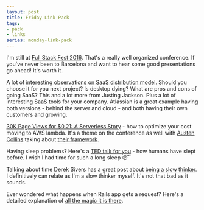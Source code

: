```yaml
---
layout: post
title: Friday Link Pack
tags:
- pack
- links
series: monday-link-pack
---
```

I'm still at [Full Stack Fest 2016](http://fullstackfest.com). That's a really well organized conference. If you've never been to Barcelona and want to hear some good presentations go ahead! It's worth it.

A lot of [interesting observations on SaaS distribution model](https://medium.com/product-people/saas-is-ripe-for-disruption-56429324a0ed#.tvgoo34hb
). Should you choose it for you next project? Is desktop dying? What are pros and cons of going SaaS? This and a lot more from Justing Jackson. Plus a lot of interesting SaaS tools for your company. Atlassian is a great example having both versions - behind the server and cloud - and both having their own customers and growing.

[30K Page Views for $0.21: A Serverless Story](https://fmlnerd.com/2016/08/16/30k-page-views-for-0-21-a-serverless-story/) - how to optimize your cost moving to AWS lambda. It's a theme on the conference as well with [Austen Collins](https://twitter.com/austencollins) taking about [their framework](http://serverless.com).

Having sleep problems? Here's a [TED talk for you](http://www.ted.com/talks/jessa_gamble_how_to_sleep) - how humans have slept before. I wish I had time for such a long sleep 😴

Talking about time Derek Sivers has a great post about [being a slow thinker](https://sivers.org/slow). I definitively can relate as I'm a slow thinker myself. It's not that bad as it sounds.

Ever wondered what happens when Rails app gets a request? Here's a detailed explanation of [all the magic it is there](http://www.rubypigeon.com/posts/examining-internals-of-rails-request-response-cycle/).
